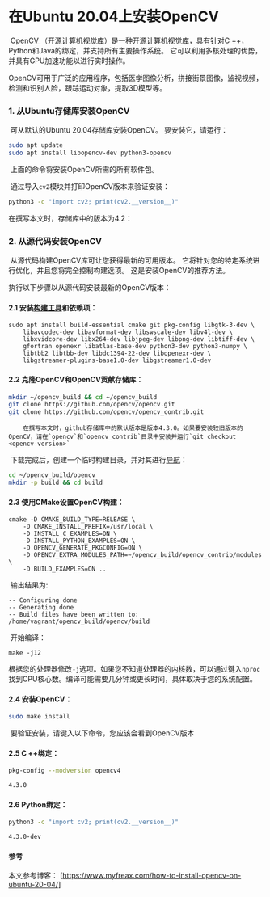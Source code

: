 # 在Ubuntu 20.04上安装OpenCV

​		[OpenCV ](https://opencv.org/)（开源计算机视觉库）是一种开源计算机视觉库，具有针对C ++，Python和Java的绑定，并支持所有主要操作系统。 它可以利用多核处理的优势，并具有GPU加速功能以进行实时操作。

​		OpenCV可用于广泛的应用程序，包括医学图像分析，拼接街景图像，监视视频，检测和识别人脸，跟踪运动对象，提取3D模型等。

### 1. 从Ubuntu存储库安装OpenCV

​		可从默认的Ubuntu 20.04存储库安装OpenCV。 要安装它，请运行：

```bash
sudo apt update
sudo apt install libopencv-dev python3-opencv
```

​		上面的命令将安装OpenCV所需的所有软件包。

​		通过导入`cv2`模块并打印OpenCV版本来验证安装：

```bash
python3 -c "import cv2; print(cv2.__version__)"
```

在撰写本文时，存储库中的版本为4.2：

### 2. 从源代码安装OpenCV

​		从源代码构建OpenCV库可让您获得最新的可用版本。 它将针对您的特定系统进行优化，并且您将完全控制构建选项。 这是安装OpenCV的推荐方法。

执行以下步骤以从源代码安装最新的OpenCV版本：

#### 2.1 安装[构建工具](https://www.myfreax.com/how-to-install-gcc-on-ubuntu-20-04/)和依赖项：

```shell
sudo apt install build-essential cmake git pkg-config libgtk-3-dev \
    libavcodec-dev libavformat-dev libswscale-dev libv4l-dev \
    libxvidcore-dev libx264-dev libjpeg-dev libpng-dev libtiff-dev \
    gfortran openexr libatlas-base-dev python3-dev python3-numpy \
    libtbb2 libtbb-dev libdc1394-22-dev libopenexr-dev \
    libgstreamer-plugins-base1.0-dev libgstreamer1.0-dev
```

#### 2.2 克隆OpenCV和OpenCV贡献存储库：

```bash
mkdir ~/opencv_build && cd ~/opencv_build
git clone https://github.com/opencv/opencv.git
git clone https://github.com/opencv/opencv_contrib.git
```

 		在撰写本文时，github存储库中的默认版本是版本4.3.0。如果要安装较旧版本的OpenCV，请在`opencv`和`opencv_contrib`目录中安装并运行`git checkout <opencv-version>`

​		下载完成后，创建一个临时构建目录，并对其进行[导航](https://www.myfreax.com/linux-cd-command/)：

```bash
cd ~/opencv_build/opencv
mkdir -p build && cd build
```

#### 2.3 使用CMake设置OpenCV构建：

```shell
cmake -D CMAKE_BUILD_TYPE=RELEASE \
    -D CMAKE_INSTALL_PREFIX=/usr/local \
    -D INSTALL_C_EXAMPLES=ON \
    -D INSTALL_PYTHON_EXAMPLES=ON \
    -D OPENCV_GENERATE_PKGCONFIG=ON \
    -D OPENCV_EXTRA_MODULES_PATH=~/opencv_build/opencv_contrib/modules \
    -D BUILD_EXAMPLES=ON ..
```

​		输出结果为:

```shell
-- Configuring done
-- Generating done
-- Build files have been written to: /home/vagrant/opencv_build/opencv/build
```

​		开始编译：

```shell
make -j12
```

​		根据您的处理器修改`-j`选项。如果您不知道处理器的内核数，可以通过键入`nproc`找到CPU核心数。编译可能需要几分钟或更长时间，具体取决于您的系统配置。

#### 2.4 安装OpenCV：

```bash
sudo make install
```

​		要验证安装，请键入以下命令，您应该会看到OpenCV版本

#### 2.5 C ++绑定：

```bash
pkg-config --modversion opencv4
```

```bash
4.3.0
```

#### 2.6 Python绑定：

```bash
python3 -c "import cv2; print(cv2.__version__)"
```

```bash
4.3.0-dev
```

#### 参考

本文参考博客：
 [https://www.myfreax.com/how-to-install-opencv-on-ubuntu-20-04/]



